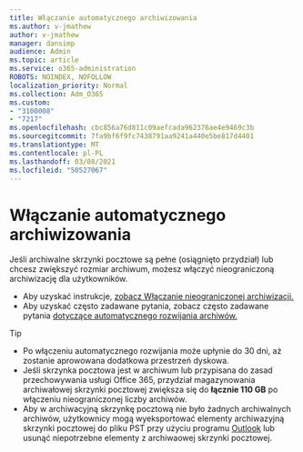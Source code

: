 ```yaml
---
title: Włączanie automatycznego archiwizowania
ms.author: v-jmathew
author: v-jmathew
manager: dansimp
audience: Admin
ms.topic: article
ms.service: o365-administration
ROBOTS: NOINDEX, NOFOLLOW
localization_priority: Normal
ms.collection: Adm_O365
ms.custom:
- "3100008"
- "7217"
ms.openlocfilehash: cbc856a76d811c09aefcada962376ae4e9469c3b
ms.sourcegitcommit: 7fa9bf6f9fc7438791aa9241a440e5be817d4401
ms.translationtype: MT
ms.contentlocale: pl-PL
ms.lasthandoff: 03/08/2021
ms.locfileid: "50527067"
---
```

# <a name="enable-auto-expanding-archiving"></a>Włączanie automatycznego archiwizowania

Jeśli archiwalne skrzynki pocztowe są pełne (osiągnięto przydział) lub chcesz zwiększyć rozmiar archiwum, możesz włączyć nieograniczoną archiwizację dla użytkowników.

- Aby uzyskać instrukcje, [zobacz Włączanie nieograniczonej archiwizacji.](https://docs.microsoft.com/office365/securitycompliance/enable-unlimited-archiving)
- Aby uzyskać często zadawane pytania, zobacz często zadawane pytania [dotyczące automatycznego rozwijania archiwów.](https://blogs.technet.microsoft.com/exchange/2018/04/09/office-365-auto-expanding-archives-faq/)

> [!TIP]
>
> - Po włączeniu automatycznego rozwijania może upłynie do 30 dni, aż zostanie aprowowana dodatkowa przestrzeń dyskowa.
> - Jeśli skrzynka pocztowa jest w archiwum lub przypisana do zasad przechowywania usługi Office 365, przydział magazynowania archiwałowej skrzynki pocztowej zwiększa się do **łącznie 110 GB** po włączeniu nieograniczonej liczby archiwów.
> - Aby w archiwacyjną skrzynkę pocztową nie było żadnych archiwalnych archiwów, użytkownicy mogą wyeksportować elementy archiwazyjną skrzynki pocztowej do pliku PST przy użyciu programu [Outlook](https://support.office.com/article/Export-or-backup-email-contacts-and-calendar-to-an-Outlook-pst-file-14252b52-3075-4e9b-be4e-ff9ef1068f91) lub usunąć niepotrzebne elementy z archiwaowej skrzynki pocztowej.
